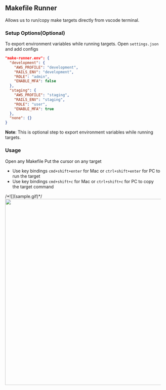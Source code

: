 ## Makefile Runner
Allows us to run/copy make targets directly from vscode terminal.
### Setup Options(Optional)
To export environment variables while running targets.
Open `settings.json` and add configs
``` json
"make-runner.env": {
  "development": {
    "AWS_PROFILE": "development",
    "RAILS_ENV": "development",
    "ROLE": "admin",
    "ENABLE_MFA": false
  },
  "staging": {
    "AWS_PROFILE": "staging",
    "RAILS_ENV": "staging",
    "ROLE": "user",
    "ENABLE_MFA": true
  },
  "none": {}
}
```
<b>Note</b>: This is optional step to export environment variables while running targets.

### Usage
Open any Makefile
Put the cursor on any target
- Use key bindings `cmd+shift+enter` for Mac or `ctrl+shift+enter` for PC to run the target
- Use key bindings `cmd+shift+c` for Mac or `ctrl+shift+c` for PC to copy the target command

<html>
  /*![](sample.gif)*/
<img src="sample.gif" height="600" width="750" align="center">
</html>
